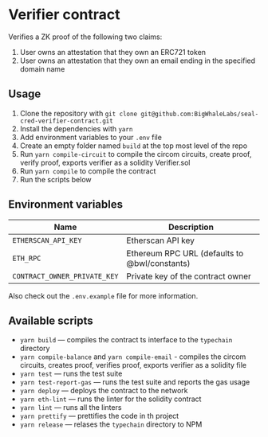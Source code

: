 # Verifier contract

Verifies a ZK proof of the following two claims:

1. User owns an attestation that they own an ERC721 token
2. User owns an attestation that they own an email ending in the specified domain name

## Usage

1. Clone the repository with `git clone git@github.com:BigWhaleLabs/seal-cred-verifier-contract.git`
2. Install the dependencies with `yarn`
3. Add environment variables to your `.env` file
4. Create an empty folder named `build` at the top most level of the repo
5. Run `yarn compile-circuit` to compile the circom circuits, create proof, verify proof, exports verifier as a solidity Verifier.sol
6. Run `yarn compile` to compile the contract
7. Run the scripts below

## Environment variables

| Name                         | Description                                   |
| ---------------------------- | --------------------------------------------- |
| `ETHERSCAN_API_KEY`          | Etherscan API key                             |
| `ETH_RPC`                    | Ethereum RPC URL (defaults to @bwl/constants) |
| `CONTRACT_OWNER_PRIVATE_KEY` | Private key of the contract owner             |

Also check out the `.env.example` file for more information.

## Available scripts

- `yarn build` — compiles the contract ts interface to the `typechain` directory
- `yarn compile-balance` and `yarn compile-email` - compiles the circom circuits, creates proof, verifies proof, exports verifier as a solidity file
- `yarn test` — runs the test suite
- `yarn test-report-gas` — runs the test suite and reports the gas usage
- `yarn deploy` — deploys the contract to the network
- `yarn eth-lint` — runs the linter for the solidity contract
- `yarn lint` — runs all the linters
- `yarn prettify` — prettifies the code in th project
- `yarn release` — relases the `typechain` directory to NPM
